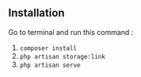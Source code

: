 ## Installation
Go to terminal and run this command :
1. `composer install`
2. `php artisan storage:link`
3. `php artisan serve`